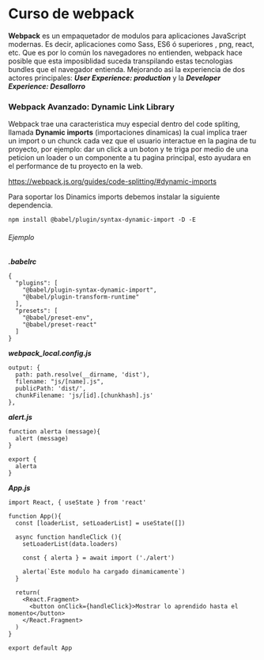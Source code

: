 # Curso de webpack

**Webpack** es un empaquetador de modulos para aplicaciones JavaScript modernas. Es decir, aplicaciones como Sass, ES6 ó superiores , png, react, etc. Que es por lo común los navegadores no entienden, webpack hace posible que esta imposiblidad suceda transpilando estas tecnologias bundles que el navegador entienda. Mejorando asi la experiencia de dos actores principales: ***User Experience: production*** y la ***Developer Experience: Desallorro***

### Webpack Avanzado: Dynamic Link Library

Webpack trae una caracteristica muy especial dentro del code spliting, llamada **Dynamic imports** (importaciones dinamicas) la cual implica traer un import o un chunck cada vez que el usuario interactue en la pagina de tu proyecto, por ejemplo: dar un click a un boton y te triga por medio de una peticion un loader o un componente a tu pagina principal, esto ayudara en el performance de tu proyecto en la web.

https://webpack.js.org/guides/code-splitting/#dynamic-imports

Para soportar los Dinamics imports debemos instalar la siguiente dependencia.

`npm install @babel/plugin/syntax-dynamic-import -D -E`

###### Ejemplo

***.babelrc***

```
{
  "plugins": [
    "@babel/plugin-syntax-dynamic-import",
    "@babel/plugin-transform-runtime"
  ],
  "presets": [
    "@babel/preset-env",
    "@babel/preset-react"
  ]
}
```

***webpack_local.config.js***

```
output: {
  path: path.resolve(__dirname, 'dist'),
  filename: "js/[name].js",
  publicPath: 'dist/',
  chunkFilename: 'js/[id].[chunkhash].js'
},
```

***alert.js***

```
function alerta (message){
  alert (message)
}

export {
  alerta
}
```

***App.js***

```
import React, { useState } from 'react'

function App(){
  const [loaderList, setLoaderList] = useState([])

  async function handleClick (){
    setLoaderList(data.loaders)

    const { alerta } = await import ('./alert')

    alerta(`Este modulo ha cargado dinamicamente`)
  }

  return(
    <React.Fragment>
      <button onClick={handleClick}>Mostrar lo aprendido hasta el momento</button>
    </React.Fragment>
  )
}

export default App
```